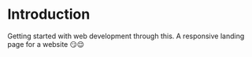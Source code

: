 # Introduction
Getting started with web development through this. A responsive landing page for a website 😏😌
